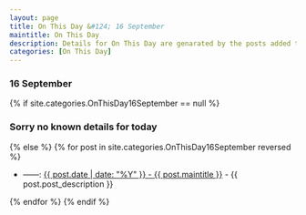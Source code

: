 ```yaml
---
layout: page
title: On This Day &#124; 16 September
maintitle: On This Day
description: Details for On This Day are genarated by the posts added to the website so the content is subject to changes/updates over time.
categories: [On This Day]
---
```


<h3>16 September</h3>

{% if site.categories.OnThisDay16September == null %}
  <h3>Sorry no known details for today</h3>
{% else %}
{% for post in site.categories.OnThisDay16September reversed %}
<ul>
<li> ——: <a href="{{ post.url }}">{{ post.date | date: "%Y" }} - {{ post.maintitle }}</a> - {{ post.post_description }}</li>
</ul>

{% endfor %}
{% endif %}
